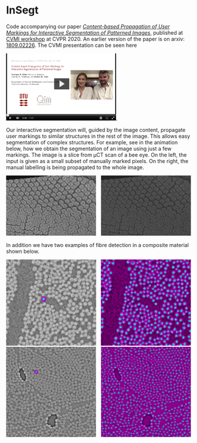# InSegt

Code accompanying our paper [*Content-based Propagation of User Markings for Interactive Segmentation of Patterned Images*](http://openaccess.thecvf.com/content_CVPRW_2020/papers/w57/Dahl_Content-Based_Propagation_of_User_Markings_for_Interactive_Segmentation_of_Patterned_CVPRW_2020_paper.pdf), published at [CVMI workshop](https://cvmi2020.github.io/) at CVPR 2020. An earlier version of the paper is on arxiv: [1809.02226](https://arxiv.org/pdf/1809.02226.pdf). The CVMI presentation can be seen here 

[<img src="/images/VideoScreenshot.png" width = "300">](https://video.dtu.dk/media/InSegt+presentation/0_xafe3mki/319986).

Our interactive segmentation will, guided by the image content, propagate user markings to similar structures in the rest of the image. This allows easy segmentation of complex structures. For example, see in the animation below, how we obtain the segmentation of an image using just a few markings. The image is a slice from &mu;CT scan of a bee eye. On the left, the input  is given as a small subset of manually marked pixels. On the right, the manual labelling is being propagated to the whole image.

<img src="/images/bee_eye_segmentation.gif" width = "650">

In addition we have two examples of fibre detection in a composite material shown below.

<img src="/images/glass_example.png" width="650">\
<img src="/images/carbon_example.png" width="650">
